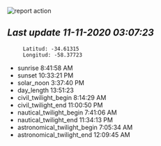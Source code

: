 ![report action](https://github.com/matiasz8/actions-for-reports/workflows/report%20action/badge.svg?branch=develop) 


## *****Last update 11-11-2020 03:07:23*****



		 Latitud: -34.61315
		 Longitud: -58.37723

 - sunrise 	 8:41:58 AM
 - sunset 	 10:33:21 PM
 - solar_noon 	 3:37:40 PM
 - day_length 	 13:51:23
 - civil_twilight_begin 	 8:14:29 AM
 - civil_twilight_end 	 11:00:50 PM
 - nautical_twilight_begin 	 7:41:06 AM
 - nautical_twilight_end 	 11:34:13 PM
 - astronomical_twilight_begin 	 7:05:34 AM
 - astronomical_twilight_end 	 12:09:45 AM
